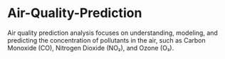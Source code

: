 # Air-Quality-Prediction
Air quality prediction analysis focuses on understanding, modeling, and predicting the concentration of pollutants in the air, such as Carbon Monoxide (CO), Nitrogen Dioxide (NO₂), and Ozone (O₃). 
